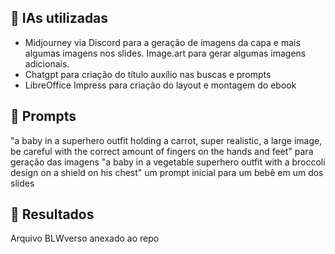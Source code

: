 ## 🤖 IAs utilizadas
- Midjourney via Discord para a geração de imagens da capa e mais algumas imagens nos slides. Image.art para gerar algumas imagens adicionais.
- Chatgpt para criação do título auxílio nas buscas e prompts
- LibreOffice Impress para criação do layout e montagem do ebook

## 💭 Prompts
"a baby in a superhero outfit holding a carrot, super realistic, a large image, be careful with the correct amount of fingers on the hands and feet" para geração das imagens
"a baby in a vegetable superhero outfit with a broccoli design on a shield on his chest"  um prompt inicial para um bebê em um dos slides

## 🚀 Resultados
Arquivo BLWverso anexado ao repo

